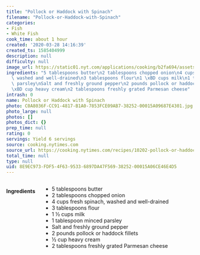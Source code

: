 ```yaml
---
title: "Pollock or Haddock with Spinach"
filename: "Pollock-or-Haddock-with-Spinach"
categories:
- Fish
- White Fish
cook_time: about 1 hour
created: '2020-03-28 14:16:39'
created_ts: 1585404999
description: null
difficulty: null
image_url: https://static01.nyt.com/applications/cooking/b2fa694/assets/NYTCookingLogo.png
ingredients: "5 tablespoons butter\n2 tablespoons chopped onion\n4 cups fresh spinach,\
  \ washed and well-drained\n3 tablespoons flour\n1 \xBD cups milk\n1 tablespoon minced\
  \ parsley\nSalt and freshly ground pepper\n2 pounds pollock or haddock fillets\n\
  \xBD cup heavy cream\n2 tablespoons freshly grated Parmesan cheese"
intrash: 0
name: Pollock or Haddock with Spinach
photo: C0A8036F-CC91-4817-B1A0-7853FCE09AB7-38252-00015A09687E4301.jpg
photo_large: null
photos: []
photos_dict: {}
prep_time: null
rating: 0
servings: Yield 6 servings
source: cooking.nytimes.com
source_url: https://cooking.nytimes.com/recipes/10202-pollock-or-haddock-with-spinach?action=click&module=Global%20Search%20Recipe%20Card&pgType=search&rank=1
total_time: null
type: null
uid: 8E9EC973-FDF5-4F63-9533-6897DA47F569-38252-00015A06CE46E4D5
---
```

<div class="large-8 medium-7 columns" id="writeup">	</div><!-- #writeup -->
</div><!-- #row-one -->
<div class="row" id="row-two">	<div class="medium-4 small-5 columns"><h4 id="ingredients">Ingredients</h4><div class="box box-ingredients content"><ul>
<li>5 tablespoons butter</li>
<li>2 tablespoons chopped onion</li>
<li>4 cups fresh spinach, washed and well-drained</li>
<li>3 tablespoons flour</li>
<li>1 ½ cups milk</li>
<li>1 tablespoon minced parsley</li>
<li>Salt and freshly ground pepper</li>
<li>2 pounds pollock or haddock fillets</li>
<li>½ cup heavy cream</li>
<li>2 tablespoons freshly grated Parmesan cheese</li>
</ul>
</div>	</div>	<div class="medium-6 small-7 columns">	</div>